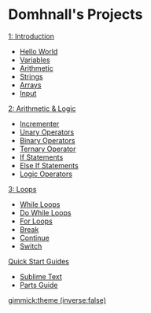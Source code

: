 <head>
<script type="text/javascript" src="//ajax.googleapis.com/ajax/libs/jquery/1.9.1/jquery.min.js"></script>
<script type="text/javascript" src="//cdnjs.cloudflare.com/ajax/libs/gist-embed/2.1/gist-embed.min.js"></script>



</head>

# Domhnall's Projects

[1: Introduction]()

  * [Hello World](C1_input_process_output.md#Hello_World!)
  * [Variables](C1_input_process_output.md#Variables)
  * [Arithmetic](C1_input_process_output.md#Arithmetic)
  * [Strings](C1_input_process_output.md#Working_with_Strings)
  * [Arrays](C1_input_process_output.md#Arrays)
  * [Input](C1_input_process_output.md#Input!!)



[2: Arithmetic & Logic]()

  * [Incrementer](C2_arithmetic_logic.md#A_Simple_Incrementer)
  * [Unary Operators](C2_arithmetic_logic.md#Unary_Operators)
  * [Binary Operators](C2_arithmetic_logic.md#Maths_Operators)
  * [Ternary Operator](C2_arithmetic_logic.md#Ternary_Operator)
  * [If Statements](C2_arithmetic_logic.md#If_Statements)
  * [Else If Statements](C2_arithmetic_logic.md#Else_If)
  * [Logic Operators](C2_arithmetic_logic.md#Logic_Operators)


[3: Loops]()

  * [While Loops](C3_loops.md#While_Loops)
  * [Do While Loops](C3_loops.md#Do_While)
  * [For Loops](C3_loops.md#For_Loops)
  * [Break](C3_loops.md#Break)
  * [Continue](C3_loops.md#Continue)
  * [Switch](C3_loops.md#Switch)

[Quick Start Guides]()

 * [Sublime Text](sublime.md)
 * [Parts Guide](parts.md)

[gimmick:theme (inverse:false)](flatly)


